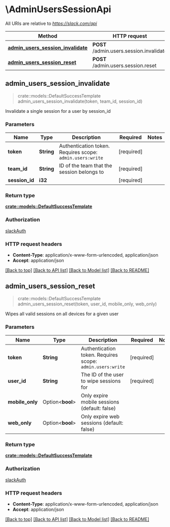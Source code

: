 # \AdminUsersSessionApi

All URIs are relative to *https://slack.com/api*

Method | HTTP request | Description
------------- | ------------- | -------------
[**admin_users_session_invalidate**](AdminUsersSessionApi.md#admin_users_session_invalidate) | **POST** /admin.users.session.invalidate | 
[**admin_users_session_reset**](AdminUsersSessionApi.md#admin_users_session_reset) | **POST** /admin.users.session.reset | 



## admin_users_session_invalidate

> crate::models::DefaultSuccessTemplate admin_users_session_invalidate(token, team_id, session_id)


Invalidate a single session for a user by session_id

### Parameters


Name | Type | Description  | Required | Notes
------------- | ------------- | ------------- | ------------- | -------------
**token** | **String** | Authentication token. Requires scope: `admin.users:write` | [required] |
**team_id** | **String** | ID of the team that the session belongs to | [required] |
**session_id** | **i32** |  | [required] |

### Return type

[**crate::models::DefaultSuccessTemplate**](Default_success_template.md)

### Authorization

[slackAuth](../README.md#slackAuth)

### HTTP request headers

- **Content-Type**: application/x-www-form-urlencoded, application/json
- **Accept**: application/json

[[Back to top]](#) [[Back to API list]](../README.md#documentation-for-api-endpoints) [[Back to Model list]](../README.md#documentation-for-models) [[Back to README]](../README.md)


## admin_users_session_reset

> crate::models::DefaultSuccessTemplate admin_users_session_reset(token, user_id, mobile_only, web_only)


Wipes all valid sessions on all devices for a given user

### Parameters


Name | Type | Description  | Required | Notes
------------- | ------------- | ------------- | ------------- | -------------
**token** | **String** | Authentication token. Requires scope: `admin.users:write` | [required] |
**user_id** | **String** | The ID of the user to wipe sessions for | [required] |
**mobile_only** | Option<**bool**> | Only expire mobile sessions (default: false) |  |
**web_only** | Option<**bool**> | Only expire web sessions (default: false) |  |

### Return type

[**crate::models::DefaultSuccessTemplate**](Default_success_template.md)

### Authorization

[slackAuth](../README.md#slackAuth)

### HTTP request headers

- **Content-Type**: application/x-www-form-urlencoded, application/json
- **Accept**: application/json

[[Back to top]](#) [[Back to API list]](../README.md#documentation-for-api-endpoints) [[Back to Model list]](../README.md#documentation-for-models) [[Back to README]](../README.md)

